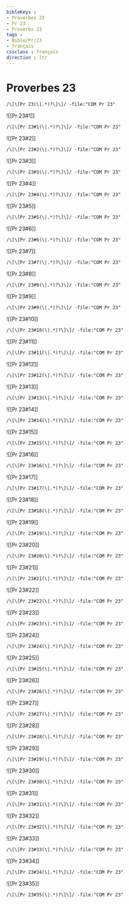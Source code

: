 ```yaml
---
bibleKeys : 
- Proverbes 23
- Pr 23
- Proverbs 23
tags : 
- Bible/Pr/23
- français
cssclass : français
direction : ltr
---
```


# Proverbes 23

```query
/\[\[Pr 23(\|.*)?\]\]/ -file:"COM Pr 23"
```



![[Pr 23#1]]

```query
/\[\[Pr 23#1(\|.*)?\]\]/ -file:"COM Pr 23"
```

![[Pr 23#2]]

```query
/\[\[Pr 23#2(\|.*)?\]\]/ -file:"COM Pr 23"
```

![[Pr 23#3]]

```query
/\[\[Pr 23#3(\|.*)?\]\]/ -file:"COM Pr 23"
```

![[Pr 23#4]]

```query
/\[\[Pr 23#4(\|.*)?\]\]/ -file:"COM Pr 23"
```

![[Pr 23#5]]

```query
/\[\[Pr 23#5(\|.*)?\]\]/ -file:"COM Pr 23"
```

![[Pr 23#6]]

```query
/\[\[Pr 23#6(\|.*)?\]\]/ -file:"COM Pr 23"
```

![[Pr 23#7]]

```query
/\[\[Pr 23#7(\|.*)?\]\]/ -file:"COM Pr 23"
```

![[Pr 23#8]]

```query
/\[\[Pr 23#8(\|.*)?\]\]/ -file:"COM Pr 23"
```

![[Pr 23#9]]

```query
/\[\[Pr 23#9(\|.*)?\]\]/ -file:"COM Pr 23"
```

![[Pr 23#10]]

```query
/\[\[Pr 23#10(\|.*)?\]\]/ -file:"COM Pr 23"
```

![[Pr 23#11]]

```query
/\[\[Pr 23#11(\|.*)?\]\]/ -file:"COM Pr 23"
```

![[Pr 23#12]]

```query
/\[\[Pr 23#12(\|.*)?\]\]/ -file:"COM Pr 23"
```

![[Pr 23#13]]

```query
/\[\[Pr 23#13(\|.*)?\]\]/ -file:"COM Pr 23"
```

![[Pr 23#14]]

```query
/\[\[Pr 23#14(\|.*)?\]\]/ -file:"COM Pr 23"
```

![[Pr 23#15]]

```query
/\[\[Pr 23#15(\|.*)?\]\]/ -file:"COM Pr 23"
```

![[Pr 23#16]]

```query
/\[\[Pr 23#16(\|.*)?\]\]/ -file:"COM Pr 23"
```

![[Pr 23#17]]

```query
/\[\[Pr 23#17(\|.*)?\]\]/ -file:"COM Pr 23"
```

![[Pr 23#18]]

```query
/\[\[Pr 23#18(\|.*)?\]\]/ -file:"COM Pr 23"
```

![[Pr 23#19]]

```query
/\[\[Pr 23#19(\|.*)?\]\]/ -file:"COM Pr 23"
```

![[Pr 23#20]]

```query
/\[\[Pr 23#20(\|.*)?\]\]/ -file:"COM Pr 23"
```

![[Pr 23#21]]

```query
/\[\[Pr 23#21(\|.*)?\]\]/ -file:"COM Pr 23"
```

![[Pr 23#22]]

```query
/\[\[Pr 23#22(\|.*)?\]\]/ -file:"COM Pr 23"
```

![[Pr 23#23]]

```query
/\[\[Pr 23#23(\|.*)?\]\]/ -file:"COM Pr 23"
```

![[Pr 23#24]]

```query
/\[\[Pr 23#24(\|.*)?\]\]/ -file:"COM Pr 23"
```

![[Pr 23#25]]

```query
/\[\[Pr 23#25(\|.*)?\]\]/ -file:"COM Pr 23"
```

![[Pr 23#26]]

```query
/\[\[Pr 23#26(\|.*)?\]\]/ -file:"COM Pr 23"
```

![[Pr 23#27]]

```query
/\[\[Pr 23#27(\|.*)?\]\]/ -file:"COM Pr 23"
```

![[Pr 23#28]]

```query
/\[\[Pr 23#28(\|.*)?\]\]/ -file:"COM Pr 23"
```

![[Pr 23#29]]

```query
/\[\[Pr 23#29(\|.*)?\]\]/ -file:"COM Pr 23"
```

![[Pr 23#30]]

```query
/\[\[Pr 23#30(\|.*)?\]\]/ -file:"COM Pr 23"
```

![[Pr 23#31]]

```query
/\[\[Pr 23#31(\|.*)?\]\]/ -file:"COM Pr 23"
```

![[Pr 23#32]]

```query
/\[\[Pr 23#32(\|.*)?\]\]/ -file:"COM Pr 23"
```

![[Pr 23#33]]

```query
/\[\[Pr 23#33(\|.*)?\]\]/ -file:"COM Pr 23"
```

![[Pr 23#34]]

```query
/\[\[Pr 23#34(\|.*)?\]\]/ -file:"COM Pr 23"
```

![[Pr 23#35]]

```query
/\[\[Pr 23#35(\|.*)?\]\]/ -file:"COM Pr 23"
```

